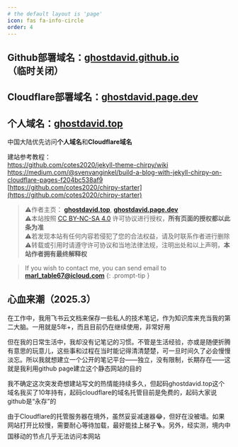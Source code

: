 ```yaml
---
# the default layout is 'page'
icon: fas fa-info-circle
order: 4
---
```


## Github部署域名：[ghostdavid.github.io](https://ghostdavid.github.io)（临时关闭）   
## Cloudflare部署域名：[ghostdavid.page.dev](https://ghostdavid.page.dev)   
## 个人域名：[ghostdavid.top](https://ghostdavid.top)    

中国大陆优先访问**个人域名**和**Cloudflare域名**

建站参考教程：   
https://github.com/cotes2020/jekyll-theme-chirpy/wiki   
https://medium.com/@svenvanginkel/build-a-blog-with-jekyll-chirpy-on-cloudflare-pages-f204bc538af9   
[https://github.com/cotes2020/chirpy-starter](https://github.com/cotes2020/chirpy-starter)   

> ⚠️作者主页： **[ghostdavid.top](https://ghostdavid.top/)**, **[ghostdavid.page.dev](https://ghostdavid.page.dev)**   
> ⚠️本站按照 [CC BY-NC-SA 4.0](https://creativecommons.org/licenses/by-nc-sa/4.0/deed.zh-hans) 许可协议进行授权，**所有页面的授权都以此条为准**  
> ⚠️若发现本站有任何内容若侵犯了您的合法权益，请及时联系作者进行删除  
> ⚠️转载或引用时请遵守许可协议和当地法律法规，注明出处和以上声明，**本站作者拥有最终解释权**  

> If you wish to contact me, you can send email to **marl_table67@icloud.com**
{: .prompt-tip }




## 心血来潮（2025.3）  

在工作中，我用飞书云文档来保存一些私人的技术笔记，作为知识库来充当我的第二大脑。一用就是5年+，而且目前仍在继续使用，非常好用

但在我的日常生活中，我却没有记笔记的习惯。不管是生活经验，亦或是随便折腾有意思的玩意儿，这些事和过程在当时能记得清清楚楚，可一旦时间久了必会慢慢淡忘。所以我就想建立一个公开的笔记平台——独立，没有限制，长期存在——这就是我利用github page建立这个静态网站的目的   

我不确定这次突发奇想建站写文的热情能持续多久，但起码ghostdavid.top这个域名我买了10年持有，起码cloudflare的域名托管目前是免费的，起码大家说github是“永存”的   

由于Cloudflare的托管服务器在境外，虽然妥妥减速器😂，但好在没被墙。如果网站打开比较慢，需要耐心等待加载，最好能挂上梯子🪜。另外，经实测，境内中国移动的节点几乎无法访问本网站

